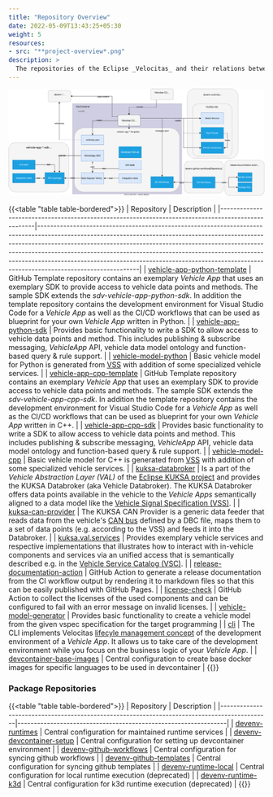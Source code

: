 ```yaml
---
title: "Repository Overview"
date: 2022-05-09T13:43:25+05:30
weight: 5
resources:
- src: "**project-overview*.png"
description: >
  The repositories of the Eclipse _Velocitas_ and their relations between each other
---
```


![Project Overview](./project-overview.drawio.svg)

{{<table "table table-bordered">}}
| Repository                                                                                        | Description                                                                                                                                                                                                                                                                                                                                                                                                                         |
|---------------------------------------------------------------------------------------------------|-------------------------------------------------------------------------------------------------------------------------------------------------------------------------------------------------------------------------------------------------------------------------------------------------------------------------------------------------------------------------------------------------------------------------------------|
| [vehicle-app-python-template](https://github.com/eclipse-velocitas/vehicle-app-python-template)   | GitHub Template repository contains an exemplary _Vehicle App_ that uses an exemplary SDK to provide access to vehicle data points and methods. The sample SDK extends the _sdv-vehicle-app-python-sdk_. In addition the template repository contains the development environment for Visual Studio Code for a _Vehicle App_ as well as the CI/CD workflows that can be used as blueprint for your own _Vehicle App_ written in Python. |
| [vehicle-app-python-sdk](https://github.com/eclipse-velocitas/vehicle-app-python-sdk)             | Provides basic functionality to write a SDK to allow access to vehicle data points and method. This includes publishing & subscribe messaging, _VehicleApp_ API, vehicle data model ontology and function-based query & rule support.                                                                                                                                                                                                |
| [vehicle-model-python](https://github.com/eclipse-velocitas/vehicle-model-python)                 | Basic vehicle model for Python is generated from [VSS](https://github.com/COVESA/vehicle_signal_specification/tree/master/spec) with addition of some specialized vehicle services.                                                                                                                                                                                                                                                    |
| [vehicle-app-cpp-template](https://github.com/eclipse-velocitas/vehicle-app-cpp-template)         | GitHub Template repository contains an exemplary _Vehicle App_ that uses an exemplary SDK to provide access to vehicle data points and methods. The sample SDK extends the _sdv-vehicle-app-cpp-sdk_. In addition the template repository contains the development environment for Visual Studio Code for a _Vehicle App_ as well as the CI/CD workflows that can be used as blueprint for your own _Vehicle App_ written in C++.       |
| [vehicle-app-cpp-sdk](https://github.com/eclipse-velocitas/vehicle-app-cpp-sdk)                   | Provides basic functionality to write a SDK to allow access to vehicle data points and method. This includes publishing & subscribe messaging, _VehicleApp_ API, vehicle data model ontology and function-based query & rule support.                                                                                                                                                                                                |
| [vehicle-model-cpp](https://github.com/eclipse-velocitas/vehicle-model-cpp)                       | Basic vehicle model for C++ is generated from [VSS](https://github.com/COVESA/vehicle_signal_specification/tree/master/spec) with addition of some specialized vehicle services.                                                                                                                                                                                                                                                       |
| [kuksa-databroker](https://github.com/eclipse-kuksa/kuksa-databroker)                    | Is a part of the _Vehicle Abstraction Layer (VAL)_ of the [Eclipse KUKSA project](https://github.com/eclipse-kuksa) and provides the KUKSA Databroker (aka Vehicle Databroker). The KUKSA Databroker offers data points available in the vehicle to the _Vehicle Apps_ semantically aligned to a data model like the [Vehicle Signal Specification (VSS)](https://covesa.github.io/vehicle_signal_specification/).                                               |
| [kuksa-can-provider](https://github.com/eclipse-kuksa/kuksa-can-provider)               | The KUKSA CAN Provider is a generic data feeder that reads data from the vehicle's [CAN bus](https://en.wikipedia.org/wiki/CAN_bus) defined by a DBC file, maps them to a set of data points (e.g. according to the VSS) and feeds it into the Databroker.                                                                                                                                                                           |
| [kuksa.val.services](https://github.com/eclipse/kuksa.val.services)                               | Provides exemplary vehicle services and respective implementations that illustrates how to interact with in-vehicle components and services via an unified access that is semantically described e.g. in the [Vehicle Service Catalog (VSC)](https://github.com/COVESA/vehicle_service_catalog).                                                                                                                                    |
| [release-documentation-action](https://github.com/eclipse-velocitas/release-documentation-action) | GitHub Action to generate a release documentation from the CI workflow output by rendering it to markdown files so that this can be easily published with GitHub Pages.                                                                                                                                                                                                                                                             |
| [license-check](https://github.com/eclipse-velocitas/license-check)                               | GitHub Action to collect the licenses of the used components and can be configured to fail with an error message on invalid licenses.                                                                                                                                                                                                                                                                                               |
| [vehicle-model-generator](https://github.com/eclipse-velocitas/vehicle-model-generator)           | Provides basic functionality to create a vehicle model from the given vspec specification for the target programming                                                                                                                                                                                                                                                                                                                |
| [cli](https://github.com/eclipse-velocitas/cli)                                                   | The CLI implements Velocitas [lifecyle management concept](/docs/concepts/lifecycle_management) of the development environment of a _Vehicle App_. It allows us to take care of the development environment while you focus on the business logic of your _Vehicle App_.                                                                                                                                                       |
| [devcontainer-base-images](https://github.com/eclipse-velocitas/devcontainer-base-images)         | Central configuration to create base docker images for specific languages to be used in devcontainer                                                                                                                                                                                                                                                                                                                                |
{{</table>}}

### Package Repositories

{{<table "table table-bordered">}}
| Repository                                                                                  | Description                                                    |
|---------------------------------------------------------------------------------------------|----------------------------------------------------------------|
| [devenv-runtimes](https://github.com/eclipse-velocitas/devenv-runtimes)                     | Central configuration for maintained runtime services          |
| [devenv-devcontainer-setup](https://github.com/eclipse-velocitas/devenv-devcontainer-setup) | Central configuration for setting up devcontainer environment  |
| [devenv-github-workflows](https://github.com/eclipse-velocitas/devenv-github-workflows)     | Central configuration for syncing github workflows             |
| [devenv-github-templates](https://github.com/eclipse-velocitas/devenv-github-templates)     | Central configuration for syncing github templates             |
| [devenv-runtime-local](https://github.com/eclipse-velocitas/devenv-runtime-local)           | Central configuration for local runtime execution (deprecated) |
| [devenv-runtime-k3d](https://github.com/eclipse-velocitas/devenv-runtime-k3d)               | Central configuration for k3d runtime execution (deprecated)   |
{{</table>}}
